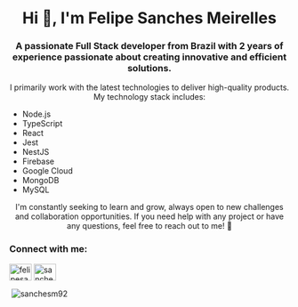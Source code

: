 <h1 align="center">Hi 👋, I'm Felipe Sanches Meirelles</h1>
<h3 align="center">A passionate Full Stack developer from Brazil with 2 years of experience passionate about creating innovative and efficient solutions.</h3>
<p align="center">I primarily work with the latest technologies to deliver high-quality products. My technology stack includes:</p>
<ul align="center">
  <li align="start">Node.js</li>
  <li align="start">TypeScript</li>
  <li align="start">React</li>
  <li align="start">Jest</li>
  <li align="start">NestJS</li>
  <li align="start">Firebase</li>
  <li align="start">Google Cloud</li>
  <li align="start">MongoDB</li>
  <li align="start">MySQL</li>
</ul>
<p align="center">I'm constantly seeking to learn and grow, always open to new challenges and collaboration opportunities. If you need help with any project or have any questions, feel free to reach out to me! 🚀</p>

<h3 align="left">Connect with me:</h3>
<p align="left">
<a href="https://linkedin.com/in/felipesanchesm" target="blank"><img align="center" src="https://raw.githubusercontent.com/rahuldkjain/github-profile-readme-generator/master/src/images/icons/Social/linked-in-alt.svg" alt="felipesanchesm" height="30" width="40" /></a>
<a href="https://instagram.com/sanchesm92" target="blank"><img align="center" src="https://raw.githubusercontent.com/rahuldkjain/github-profile-readme-generator/master/src/images/icons/Social/instagram.svg" alt="sanchesm92" height="30" width="40" /></a>
</p>

<p>&nbsp;<img align="center" src="https://github-readme-stats.vercel.app/api?username=sanchesm92&show_icons=true&locale=en" alt="sanchesm92" /></p>
